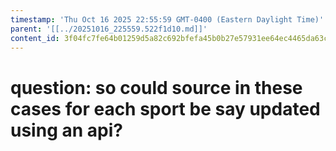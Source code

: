 ```yaml
---
timestamp: 'Thu Oct 16 2025 22:55:59 GMT-0400 (Eastern Daylight Time)'
parent: '[[../20251016_225559.522f1d10.md]]'
content_id: 3f04fc7fe64b01259d5a82c692bfefa45b0b27e57931ee64ec4465da63c982b3
---
```


# question: so could source in these cases for each sport be say updated using an api?

